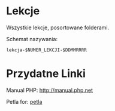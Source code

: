 Lekcje
======

Wszystkie lekcje, posortowane folderami.

Schemat nazywania:

`lekcja-$NUMER_LEKCJI-$DDMMRRRR`


Przydatne Linki
======

Manual PHP:
http://manual.php.net

Petla for:
[petla](http://www.lookafter247.com/wp-content/uploads/2014/09/ProgrammingwithPHP_html_m2612d289.png)
